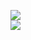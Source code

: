[![](https://img.shields.io/badge/Made%20With-Github%20Spray-lightgrey.svg?style=for-the-badge&logo=github)](https://github.com/Annihil/github-spray#31611)  
[![](https://i.imgur.com/2DrTn0Z.gif)](https://github.com/Annihil/github-spray)